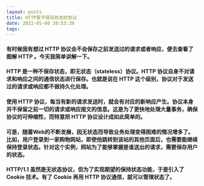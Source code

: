 ```yaml
---
layout: posts
title: HTTP是不保存状态的协议
date: 2022-05-08 20:53:39
tags:
---
```


#### 		有时候我有想过 HTTP 协议会不会保存之前发送过的请求或者响应，便去查看了图解 HTTP 。今天我简单讲解一下。

#### 		HTTP 是一种不保存状态，即无状态（stateless）协议。HTTP 协议自身不对请求和响应之间的通信状态进行保存。也就是说在 HTTP 这个级别，协议对于发送过的请求或响应都不做持久化处理。

#### 		使用 HTTP 协议，每当有新的请求发送时，就会有对应的新响应产生。协议本身并不保留之前一切的请求或响应报文的信息。这是为了更快地处理大量事务，确保协议的可伸缩性，而特意把 HTTP 协议设计成如此简单的。

#### 		可是，随着Web的不断发展，因无状态而导致业务处理变得困难的情况增多了。比如，用户登录到一家购物网站，即使他跳转到该站的其他页面后，也需要能继续保持登录状态。针对这个实例，网站为了能够掌握是谁送出的请求，需要保存用户的状态。

#### 		HTTP/1.1 虽然是无状态协议，但为了实现期望的保持状态功能，于是引入了Cookie 技术。有了 Cookie 再用 HTTP 协议通信，就可以管理状态了。
